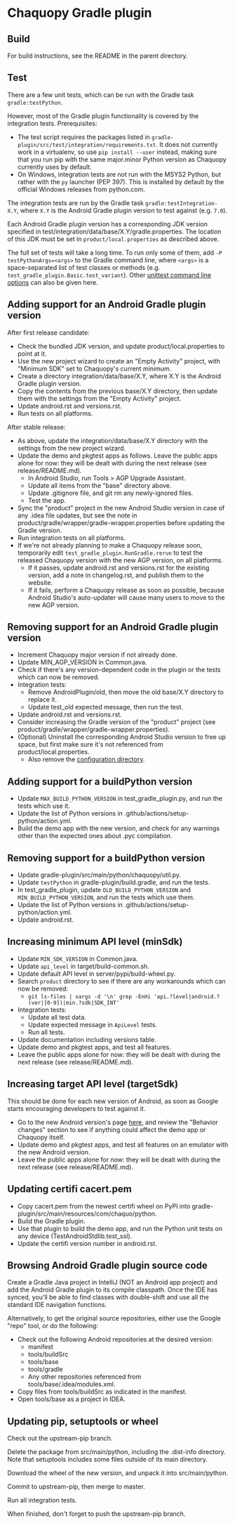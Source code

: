 # Chaquopy Gradle plugin


## Build

For build instructions, see the README in the parent directory.


## Test

There are a few unit tests, which can be run with the Gradle task `gradle:testPython`.

However, most of the Gradle plugin functionality is covered by the integration tests.
Prerequisites:

* The test script requires the packages listed in
  `gradle-plugin/src/test/integration/requirements.txt`. It does not currently work in a
  virtualenv, so use `pip install --user` instead, making sure that you run pip with the
  same major.minor Python version as Chaquopy currently uses by default.
* On Windows, integration tests are not run with the MSYS2 Python, but rather with the
  `py` launcher (PEP 397). This is installed by default by the official Windows releases
  from python.com.

The integration tests are run by the Gradle task `gradle:testIntegration-X.Y`, where
`X.Y` is the Android Gradle plugin version to test against (e.g. `7.0`).

Each Android Gradle plugin version has a corresponding JDK version specified in
test/integration/data/base/X.Y/gradle.properties. The location of this JDK must be
set in `product/local.properties` as described above.

The full set of tests will take a long time. To run only some of them, add `-P
testPythonArgs=<args>` to the Gradle command line, where `<args>` is a space-separated
list of test classes or methods (e.g. `test_gradle_plugin.Basic.test_variant`). Other
[unittest command line
options](https://docs.python.org/3/library/unittest.html#command-line-interface) can
also be given here.


## Adding support for an Android Gradle plugin version

After first release candidate:

* Check the bundled JDK version, and update product/local.properties to point at it.
* Use the new project wizard to create an "Empty Activity" project, with "Minimum SDK"
  set to Chaquopy's current minimum.
* Create a directory integration/data/base/X.Y, where X.Y is the Android Gradle plugin
  version.
* Copy the contents from the previous base/X.Y directory, then update them with the
  settings from the "Empty Activity" project.
* Update android.rst and versions.rst.
* Run tests on all platforms.

After stable release:

* As above, update the integration/data/base/X.Y directory with the settings from the
  new project wizard.
* Update the demo and pkgtest apps as follows. Leave the public apps alone for now: they
  will be dealt with during the next release (see release/README.md).
  * In Android Studio, run Tools > AGP Upgrade Assistant.
  * Update all items from the "base" directory above.
  * Update .gitignore file, and git rm any newly-ignored files.
  * Test the app.
* Sync the "product" project in the new Android Studio version in case of any .idea file
  updates, but see the note in product/gradle/wrapper/gradle-wrapper.properties before
  updating the Gradle version.
* Run integration tests on all platforms.
* If we're not already planning to make a Chaquopy release soon, temporarily edit
  `test_gradle_plugin.RunGradle.rerun` to test the released Chaquopy version with the new
  AGP version, on all platforms.
  * If it passes, update android.rst and versions.rst for the existing version, add a note
    in changelog.rst, and publish them to the website.
  * If it fails, perform a Chaquopy release as soon as possible, because Android Studio's
    auto-updater will cause many users to move to the new AGP version.


## Removing support for an Android Gradle plugin version

* Increment Chaquopy major version if not already done.
* Update MIN_AGP_VERSION in Common.java.
* Check if there's any version-dependent code in the plugin or the tests which can now
  be removed.
* Integration tests:
  * Remove AndroidPlugin/old, then move the old base/X.Y directory to replace it.
  * Update test_old expected message, then run the test.
* Update android.rst and versions.rst.
* Consider increasing the Gradle version of the "product" project (see
  product/gradle/wrapper/gradle-wrapper.properties).
* (Optional) Uninstall the corresponding Android Studio version to free up space, but
  first make sure it's not referenced from product/local.properties.
  * Also remove the [configuration
    directory](https://developer.android.com/studio/intro/studio-config#file_location).


## Adding support for a buildPython version

* Update `MAX_BUILD_PYTHON_VERSION` in test_gradle_plugin.py, and run the tests which
  use it.
* Update the list of Python versions in .github/actions/setup-python/action.yml.
* Build the demo app with the new version, and check for any warnings other than the
  expected ones about .pyc compilation.


## Removing support for a buildPython version

* Update gradle-plugin/src/main/python/chaquopy/util.py.
* Update `testPython` in gradle-plugin/build.gradle, and run the tests.
* In test_gradle_plugin, update `OLD_BUILD_PYTHON_VERSION` and
  `MIN_BUILD_PYTHON_VERSION`, and run the tests which use them.
* Update the list of Python versions in .github/actions/setup-python/action.yml.
* Update android.rst.


## Increasing minimum API level (minSdk)

* Update `MIN_SDK_VERSION` in Common.java.
* Update `api_level` in target/build-common.sh.
* Update default API level in server/pypi/build-wheel.py.
* Search `product` directory to see if there are any workarounds which can now be
  removed:
  * `git ls-files | xargs -d '\n' grep -EnHi 'api.?level|android.?(ver|[0-9])|min.?sdk|SDK_INT'`
* Integration tests:
  * Update all test data.
  * Update expected message in `ApiLevel` tests.
  * Run all tests.
* Update documentation including versions table.
* Update demo and pkgtest apps, and test all features.
* Leave the public apps alone for now: they will be dealt with during the next release
  (see release/README.md).


## Increasing target API level (targetSdk)

This should be done for each new version of Android, as soon as Google starts
encouraging developers to test against it.

* Go to the new Android version's page
  [here](https://developer.android.com/about/versions), and review the "Behavior
  changes" section to see if anything could affect the demo app or Chaquopy itself.
* Update demo and pkgtest apps, and test all features on an emulator with the new
  Android version.
* Leave the public apps alone for now: they will be dealt with during the next release
  (see release/README.md).


## Updating certifi cacert.pem

* Copy cacert.pem from the newest certifi wheel on PyPI into
  gradle-plugin/src/main/resources/com/chaquo/python.
* Build the Gradle plugin.
* Use that plugin to build the demo app, and run the Python unit tests on any device
  (TestAndroidStdlib.test_ssl).
* Update the certifi version number in android.rst.


## Browsing Android Gradle plugin source code

Create a Gradle Java project in IntelliJ (NOT an Android app project) and add the Android
Gradle plugin to its compile classpath. Once the IDE has synced, you'll be able to find classes
with double-shift and use all the standard IDE navigation functions.

Alternatively, to get the original source repositories, either use the Google "repo" tool, or
do the following:

* Check out the following Android repositories at the desired version:
   * manifest
   * tools/buildSrc
   * tools/base
   * tools/gradle
   * Any other repositories referenced from tools/base/.idea/modules.xml.
* Copy files from tools/buildSrc as indicated in the manifest.
* Open tools/base as a project in IDEA.


## Updating pip, setuptools or wheel

Check out the upstream-pip branch.

Delete the package from src/main/python, including the .dist-info directory. Note that
setuptools includes some files outside of its main directory.

Download the wheel of the new version, and unpack it into src/main/python.

Commit to upstream-pip, then merge to master.

Run all integration tests.

When finished, don't forget to push the upstream-pip branch.
